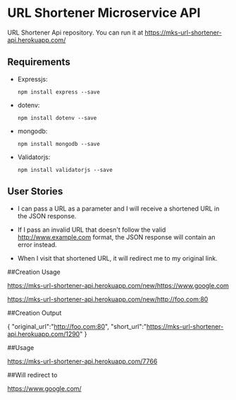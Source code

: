 # URL Shortener Microservice API

URL Shortener Api repository.
You can run it at https://mks-url-shortener-api.herokuapp.com/

## Requirements

* Expressjs:

  `npm install express --save`

* dotenv:

  `npm install dotenv --save`

* mongodb:

  `npm install mongodb --save`

* Validatorjs:

  `npm install validatorjs --save`

## User Stories

* I can pass a URL as a parameter and I will receive a shortened URL in the JSON response.

* If I pass an invalid URL that doesn't follow the valid http://www.example.com format, the JSON response will contain an error instead.

* When I visit that shortened URL, it will redirect me to my original link.

##Creation Usage

https://mks-url-shortener-api.herokuapp.com/new/https://www.google.com

https://mks-url-shortener-api.herokuapp.com/new/http://foo.com:80

##Creation Output

{
  "original_url":"http://foo.com:80",
  "short_url":"https://mks-url-shortener-api.herokuapp.com/1290"
}

##Usage

https://mks-url-shortener-api.herokuapp.com/7766

##Will redirect to

https://www.google.com/